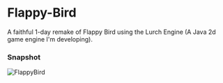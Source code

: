 # Flappy-Bird
A faithful 1-day remake of Flappy Bird using the Lurch Engine (A Java 2d game engine I'm developing).

### Snapshot
![FlappyBird](https://github.com/user-attachments/assets/a7efda36-5594-4076-be91-98f73a6d4a7a)

